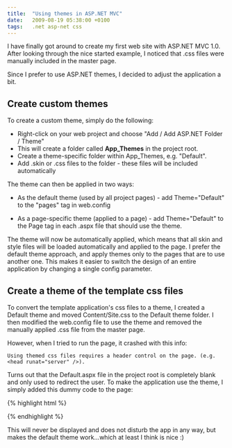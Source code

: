 ```yaml
---
title:  "Using themes in ASP.NET MVC"
date:   2009-08-19 05:38:00 +0100
tags: 	.net asp-net css
---
```



I have finally got around to create my first web site with ASP.NET MVC 1.0. After
looking through the nice started example, I noticed that .css files were manually
included in the master page. 

Since I prefer to use ASP.NET themes, I decided to adjust the application a bit.


## Create custom themes

To create a custom theme, simply do the following:

* Right-click on your web project and choose "Add / Add ASP.NET Folder / Theme"
* This will create a folder called **App_Themes** in the project root.
* Create a theme-specific folder within App_Themes, e.g. "Default".
* Add .skin or .css files to the folder - these files will be included automatically

The theme can then be applied in two ways:

* As the default theme (used by all project pages) - add Theme="Default" to the
"pages" tag in web.config

* As a page-specific theme (applied to a page) - add Theme="Default" to the Page
tag in each .aspx file that should use the theme.

The theme will now be automatically applied, which means that all skin and style
files will be loaded automatically and applied to the page. I prefer the default
theme approach, and apply themes only to the pages that are to use another one.
This makes it easier to switch the design of an entire application by changing a
single config parameter.


## Create a theme of the template css files

To convert the template application's css files to a theme, I created a Default
theme and moved Content/Site.css to the Default theme folder. I then modified the
web.config file to use the theme and removed the manually applied .css file from
the master page.

However, when I tried to run the page, it crashed with this info:

```
Using themed css files requires a header control on the page. (e.g. <head runat="server" />).
```

Turns out that the Default.aspx file in the project root is completely blank and
only used to redirect the user. To make the application use the theme, I simply
added this dummy code to the page:

{% highlight html %}
<html>
 <head runat="server"></head>
</html>
{% endhighlight %}

This will never be displayed and does not disturb the app in any way, but makes
the default theme work...which at least I think is nice :)